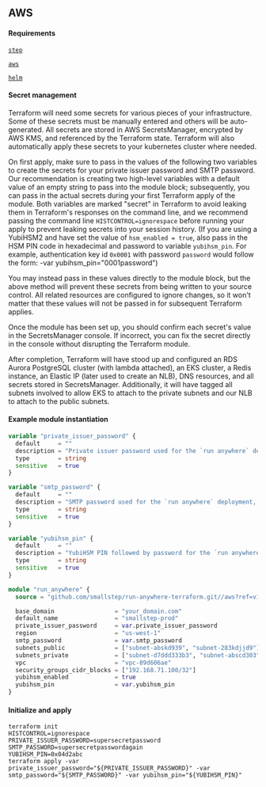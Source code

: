 ## AWS

#### Requirements

[`step`](https://github.com/smallstep/cli)

[`aws`](https://docs.aws.amazon.com/cli/latest/userguide/getting-started-install.html)

[`helm`](https://helm.sh/docs/helm/helm_install/)

#### Secret management

Terraform will need some secrets for various pieces of your infrastructure. Some of these secrets must be manually entered and others will be auto-generated. All secrets are stored in AWS SecretsManager, encrypted by AWS KMS, and referenced by the Terraform state. Terraform will also automatically apply these secrets to your kubernetes cluster where needed.

On first apply, make sure to pass in the values of the following two variables to create the secrets for your private issuer password and SMTP password. Our recommendation is creating two high-level variables with a default value of an empty string to pass into the module block; subsequently, you can pass in the actual secrets during your first Terraform apply of the module. Both variables are marked "secret" in Terraform to avoid leaking them in Terraform's responses on the command line, and we recommend passing the command line `HISTCONTROL=ignorespace` before running your apply to prevent leaking secrets into your session history. (If you are using a YubiHSM2 and have set the value of `hsm_enabled = true`, also pass in the HSM PIN code in hexadecimal and password to variable `yubihsm_pin`. For example, authentication key id `0x0001` with password `password` would follow the form: -var yubihsm_pin="0001password")

You may instead pass in these values directly to the module block, but the above method will prevent these secrets from being written to your source control. All related resources are configured to ignore changes, so it won't matter that these values will not be passed in for subsequent Terraform applies.

Once the module has been set up, you should confirm each secret's value in the SecretsManager console. If incorrect, you can fix the secret directly in the console without disrupting the Terraform module.

After completion, Terraform will have stood up and configured an RDS Aurora PostgreSQL cluster (with lambda attached), an EKS cluster, a Redis instance, an Elastic IP (later used to create an NLB), DNS resources, and all secrets stored in SecretsManager. Additionally, it will have tagged all subnets involved to allow EKS to attach to the private subnets and our NLB to attach to the public subnets.

#### Example module instantiation

```terraform
variable "private_issuer_password" {
  default     = ""
  description = "Private issuer password used for the `run anywhere` deployment, set during first module apply and left blank otherwise."
  type        = string
  sensitive   = true
}

variable "smtp_password" {
  default     = ""
  description = "SMTP password used for the `run anywhere` deployment, set during first module apply and left blank otherwise."
  type        = string
  sensitive   = true
}

variable "yubihsm_pin" {
  default     = ""
  description = "YubiHSM PIN followed by password for the `run anywhere` deployment, set during first module apply and left blank otherwise."
  type        = string
  sensitive   = true
}

module "run_anywhere" {
  source = "github.com/smallstep/run-anywhere-terraform.git//aws?ref=v1.0.0"

  base_domain                 = "your_domain.com"
  default_name                = "smallstep-prod"
  private_issuer_password     = var.private_issuer_password
  region                      = "us-west-1"
  smtp_password               = var.smtp_password
  subnets_public              = ["subnet-abskd939", "subnet-283kdjjd9"]
  subnets_private             = ["subnet-d7ddd333b3", "subnet-abscd303"]
  vpc                         = "vpc-89d606ae"
  security_groups_cidr_blocks = ["192.168.71.100/32"]
  yubihsm_enabled             = true
  yubihsm_pin                 = var.yubihsm_pin
}
```

#### Initialize and apply

```shell
terraform init
HISTCONTROL=ignorespace
PRIVATE_ISSUER_PASSWORD=supersecretpassword
SMTP_PASSWORD=supersecretpasswordagain
YUBIHSM_PIN=0x04d2abc
terraform apply -var private_issuer_password="${PRIVATE_ISSUER_PASSWORD}" -var smtp_password="${SMTP_PASSWORD}" -var yubihsm_pin="${YUBIHSM_PIN}"
```

